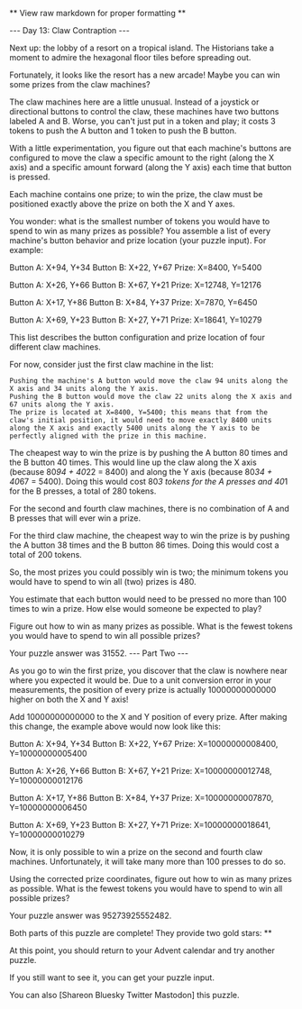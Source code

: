 ** View raw markdown for proper formatting **

--- Day 13: Claw Contraption ---

Next up: the lobby of a resort on a tropical island. The Historians take a
moment to admire the hexagonal floor tiles before spreading out.

Fortunately, it looks like the resort has a new arcade! Maybe you can win some
prizes from the claw machines?

The claw machines here are a little unusual. Instead of a joystick or
directional buttons to control the claw, these machines have two buttons labeled
A and B. Worse, you can't just put in a token and play; it costs 3 tokens to
push the A button and 1 token to push the B button.

With a little experimentation, you figure out that each machine's buttons are
configured to move the claw a specific amount to the right (along the X axis)
and a specific amount forward (along the Y axis) each time that button is
pressed.

Each machine contains one prize; to win the prize, the claw must be positioned
exactly above the prize on both the X and Y axes.

You wonder: what is the smallest number of tokens you would have to spend to win
as many prizes as possible? You assemble a list of every machine's button
behavior and prize location (your puzzle input). For example:

Button A: X+94, Y+34 Button B: X+22, Y+67 Prize: X=8400, Y=5400

Button A: X+26, Y+66 Button B: X+67, Y+21 Prize: X=12748, Y=12176

Button A: X+17, Y+86 Button B: X+84, Y+37 Prize: X=7870, Y=6450

Button A: X+69, Y+23 Button B: X+27, Y+71 Prize: X=18641, Y=10279

This list describes the button configuration and prize location of four
different claw machines.

For now, consider just the first claw machine in the list:

    Pushing the machine's A button would move the claw 94 units along the X axis and 34 units along the Y axis.
    Pushing the B button would move the claw 22 units along the X axis and 67 units along the Y axis.
    The prize is located at X=8400, Y=5400; this means that from the claw's initial position, it would need to move exactly 8400 units along the X axis and exactly 5400 units along the Y axis to be perfectly aligned with the prize in this machine.

The cheapest way to win the prize is by pushing the A button 80 times and the B
button 40 times. This would line up the claw along the X axis (because 80*94 +
40*22 = 8400) and along the Y axis (because 80*34 + 40*67 = 5400). Doing this
would cost 80*3 tokens for the A presses and 40*1 for the B presses, a total of
280 tokens.

For the second and fourth claw machines, there is no combination of A and B
presses that will ever win a prize.

For the third claw machine, the cheapest way to win the prize is by pushing the
A button 38 times and the B button 86 times. Doing this would cost a total of
200 tokens.

So, the most prizes you could possibly win is two; the minimum tokens you would
have to spend to win all (two) prizes is 480.

You estimate that each button would need to be pressed no more than 100 times to
win a prize. How else would someone be expected to play?

Figure out how to win as many prizes as possible. What is the fewest tokens you
would have to spend to win all possible prizes?

Your puzzle answer was 31552. --- Part Two ---

As you go to win the first prize, you discover that the claw is nowhere near
where you expected it would be. Due to a unit conversion error in your
measurements, the position of every prize is actually 10000000000000 higher on
both the X and Y axis!

Add 10000000000000 to the X and Y position of every prize. After making this
change, the example above would now look like this:

Button A: X+94, Y+34 Button B: X+22, Y+67 Prize: X=10000000008400,
Y=10000000005400

Button A: X+26, Y+66 Button B: X+67, Y+21 Prize: X=10000000012748,
Y=10000000012176

Button A: X+17, Y+86 Button B: X+84, Y+37 Prize: X=10000000007870,
Y=10000000006450

Button A: X+69, Y+23 Button B: X+27, Y+71 Prize: X=10000000018641,
Y=10000000010279

Now, it is only possible to win a prize on the second and fourth claw machines.
Unfortunately, it will take many more than 100 presses to do so.

Using the corrected prize coordinates, figure out how to win as many prizes as
possible. What is the fewest tokens you would have to spend to win all possible
prizes?

Your puzzle answer was 95273925552482.

Both parts of this puzzle are complete! They provide two gold stars: **

At this point, you should return to your Advent calendar and try another puzzle.

If you still want to see it, you can get your puzzle input.

You can also [Shareon Bluesky Twitter Mastodon] this puzzle.
